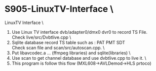 # S905-LinuxTV-Interface  \
LinuxTV Interface  \
1. Use Linux TV interface dvb/adapter0/dmx0 dvr0 to record TS File. \
   Check live/src/Dvbtlive.cpp \
2. Sqlite database record TS table such as : PAT PMT SDT \
   Check scan file and scan/src/autoscan.cpp. \
3. Put libavcodec.a ... (ffmpeg libraries) and sqlite(libraries) \
4. Use scan to get channel database and use dvbtlive.cpp to live it. \
5. This program is follow this flow (MXL608->AVLDemod->HLS prtoco)